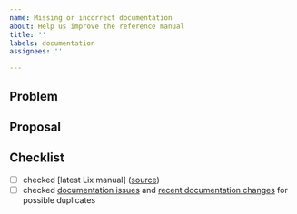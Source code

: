 ```yaml
---
name: Missing or incorrect documentation
about: Help us improve the reference manual
title: ''
labels: documentation
assignees: ''

---
```


## Problem

<!-- describe your problem -->

## Proposal

<!-- propose a solution -->

## Checklist

<!-- make sure this issue is not redundant or obsolete -->

- [ ] checked [latest Lix manual] \([source]\)
- [ ] checked [documentation issues] and [recent documentation changes] for possible duplicates

[latest Nix manual]: https://docs.lix.systems/manual/lix/nightly
[source]: https://git.lix.systems/lix-project/lix/src/main/doc/manual/src
[documentation issues]: https://git.lix.systems/lix-project/lix/issues?labels=151&state=all
[recent documentation changes]: https://gerrit.lix.systems/q/p:lix+path:%22%5Edoc/manual/.*%22

